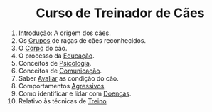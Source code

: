 <h1 style="text-align:center">Curso de Treinador de Cães</h1>

1. [Introdução](./intro/README.md): A origem dos cães. 
2. Os [Grupos](./grupos/README.md) de raças de cães reconhecidos.
3. O [Corpo](./corpo/README.md) do cão.
4. O processo da [Educação](./educa/README.md).
5. Conceitos de [Psicologia](./psicologia/README.md).
6. Conceitos de [Comunicação](./comunica/README.md).
7. Saber [Avaliar](./avalia/README.md) as condição do cão.
8. Comportamentos [Agressivos](./agressividade/README.md).
9. Como identificar e lidar com [Doenças](./doencas/README.md).
10. Relativo às técnicas de [Treino](./treino/README.md)